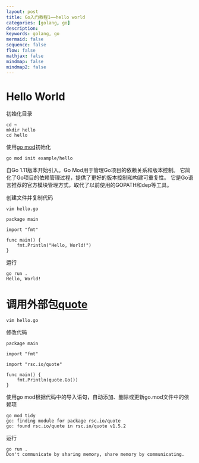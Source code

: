 ```yaml
---
layout: post
title: Go入门教程1——hello world
categories: [golang, go]
description:
keywords: golang, go
mermaid: false
sequence: false
flow: false
mathjax: false
mindmap: false
mindmap2: false
---
```


# Hello World

初始化目录
```
cd ~
mkdir hello
cd hello
```

使用[go mod](https://go.dev/doc/modules/managing-dependencies#naming_module)初始化
```
go mod init example/hello
```
自Go 1.11版本开始引入。Go Mod用于管理Go项目的依赖关系和版本控制。
它简化了Go项目的依赖管理过程，提供了更好的版本控制和构建可重复性。
它是Go语言推荐的官方模块管理方式，取代了以前使用的GOPATH和dep等工具。


创建文件并复制代码
```
vim hello.go
```

```
package main

import "fmt"

func main() {
    fmt.Println("Hello, World!")
}
```

运行
```
go run .
Hello, World!
```

# 调用外部包[quote](https://pkg.go.dev/rsc.io/quote)

```
vim hello.go
```

修改代码
```
package main

import "fmt"

import "rsc.io/quote"

func main() {
    fmt.Println(quote.Go())
}
```

使用go mod根据代码中的导入语句，自动添加、删除或更新go.mod文件中的依赖项
```
go mod tidy
go: finding module for package rsc.io/quote
go: found rsc.io/quote in rsc.io/quote v1.5.2
```

运行
```
go run .
Don't communicate by sharing memory, share memory by communicating.
```
